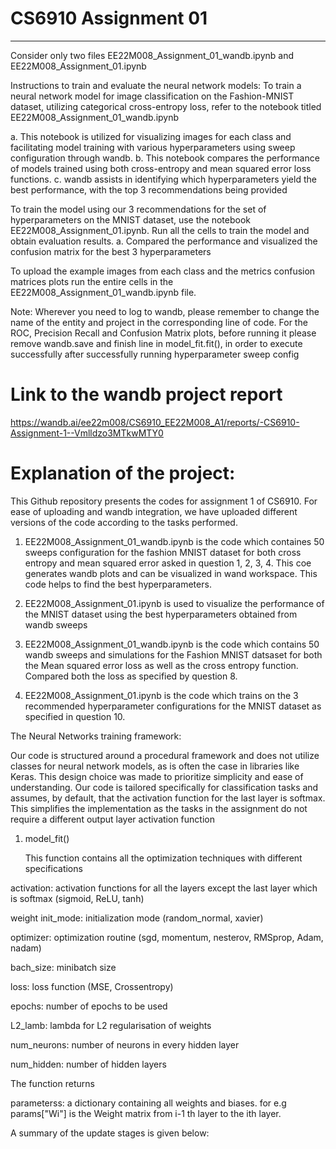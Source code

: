 # CS6910 Assignment 01
----
Consider only two files EE22M008_Assignment_01_wandb.ipynb and EE22M008_Assignment_01.ipynb

Instructions to train and evaluate the neural network models:
To train a neural network model for image classification on the Fashion-MNIST dataset, utilizing categorical cross-entropy loss, refer to the notebook titled EE22M008_Assignment_01_wandb.ipynb

a. This notebook is utilized for visualizing images for each class and facilitating model training with various hyperparameters using sweep configuration through wandb.
b. This notebook compares the performance of models trained using both cross-entropy and mean squared error loss functions.
c. wandb assists in identifying which hyperparameters yield the best performance, with the top 3 recommendations being provided 

To train the model using our 3 recommendations for the set of hyperparameters on the MNIST dataset, use the notebook EE22M008_Assignment_01.ipynb. Run all the cells to train the model and obtain evaluation results.
a. Compared the performance and visualized the confusion matrix for the best 3 hyperparameters

To upload the example images from each class and the metrics confusion matrices plots run the entire cells in the  EE22M008_Assignment_01_wandb.ipynb file.

Note: Wherever you need to log to wandb, please remember to change the name of the entity and project in the corresponding line of code. For the ROC, Precision Recall and Confusion Matrix plots, before running it please remove wandb.save and finish line in model_fit.fit(), in order to execute successfully after successfully running hyperparameter sweep config

# Link to the wandb project report
https://wandb.ai/ee22m008/CS6910_EE22M008_A1/reports/-CS6910-Assignment-1--Vmlldzo3MTkwMTY0

# Explanation of the project:
This Github repository presents the codes for assignment 1 of CS6910. For ease of uploading and wandb integration, we have uploaded different versions of the code according to the tasks performed.

1. EE22M008_Assignment_01_wandb.ipynb is the code which containes 50 sweeps configuration for the fashion MNIST dataset for both cross entropy and mean squared error asked in question 1, 2, 3, 4. This coe generates wandb plots and can be visualized in wand workspace. This code helps to find the best hyperparameters.

2. EE22M008_Assignment_01.ipynb is used to visualize the performance of the MNIST dataset using the best hyperparameters obtained from wandb sweeps

3. EE22M008_Assignment_01_wandb.ipynb is the code which contains 50 wandb sweeps and simulations for the Fashion MNIST datsaset for both the Mean squared error loss as well as the cross entropy function. Compared both the loss as specified by question 8.

4. EE22M008_Assignment_01.ipynb is the code which trains on the 3 recommended hyperparameter configurations for the MNIST dataset as specified in question 10.

The Neural Networks training framework:

Our code is structured around a procedural framework and does not utilize classes for neural network models, as is often the case in libraries like Keras. This design choice was made to prioritize simplicity and ease of understanding. Our code is tailored specifically for classification tasks and assumes, by default, that the activation function for the last layer is softmax. This simplifies the implementation as the tasks in the assignment do not require a different output layer activation function

1. model_fit()

   This function contains all the optimization techniques with different specifications

activation: activation functions for all the layers except the last layer which is softmax 
 (sigmoid, ReLU, tanh)

weight init_mode: initialization mode 
 (random_normal, xavier)

optimizer: optimization routine 
 (sgd, momentum, nesterov, RMSprop, Adam, nadam)

bach_size: minibatch size

loss: loss function 
 (MSE, Crossentropy)

epochs: number of epochs to be used

L2_lamb: lambda for L2 regularisation of weights

num_neurons: number of neurons in every hidden layer

num_hidden: number of hidden layers

The function returns

parameterss: a dictionary containing all weights and biases. for e.g params["Wi"] is the Weight matrix from i-1 th layer to the ith layer.

A summary of the update stages is given below:
